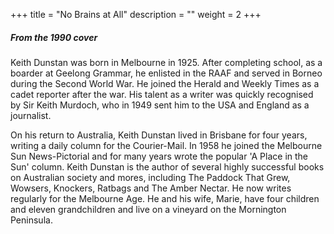 +++
title = "No Brains at All"
description = ""
weight = 2
+++

##### From the 1990 cover

Keith Dunstan was born in Melbourne in 1925. After completing school, as a boarder at Geelong Grammar, he enlisted in the RAAF and served in Borneo during the Second World War. He joined the Herald and Weekly Times as a cadet reporter after the war. His talent as a writer was quickly recognised by Sir Keith Murdoch, who in 1949 sent him to the USA and England as a journalist. 

On his return to Australia, Keith Dunstan lived in Brisbane for four years, writing a daily column for the Courier-Mail. In 1958 he joined the Melbourne Sun News-Pictorial and for many years wrote the popular 'A Place in the Sun' column. Keith Dunstan is the author of several highly successful books on Australian society and mores, including The Paddock That Grew, Wowsers, Knockers, Ratbags and The Amber Nectar. He now writes regularly for the Melbourne Age. He and his wife, Marie, have four children and eleven grandchildren and live on a vineyard on the Mornington Peninsula.

